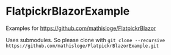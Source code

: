 # FlatpickrBlazorExample

Examples for https://github.com/mathisloge/FlatpickrBlazor

Uses submodules. So please clone with `git clone --recursive https://github.com/mathisloge/FlatpickrBlazorExample.git`

